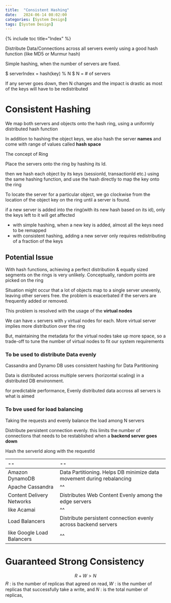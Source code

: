 ```yaml
---
title:  "Consistent Hashing"
date:   2024-06-14 08:02:00
categories: [System Design]
tags: [System Design]
---
```

{% include toc title="Index" %}


Distribute Data/Connections across all servers evenly using a good hash function (like MD5 or Murmur hash)

Simple hashing, when the number of servers are fixed. 

$ serverIndex = hash(key) % N $
N = # of servers

If any server goes down, then N changes and the impact is drastic as most of the keys will have to be redistributed

# Consistent Hashing
We map both servers and objects onto the hash ring, using a uniformly distributed hash function

In addition to hashing the object keys, we also hash the server **names** and come with range of values called **hash space**

The concept of Ring

Place the servers onto the ring by hashing its Id. 

then we hash each object by its keys (sessionId, transactionId etc.) using the 
same hashing function, and use the hash directly to map the key onto the ring

To locate the server for a particular object, we go clockwise from the location 
of the object key on the ring until a server is found.


if a new server is added into the ring(with its new hash based on its id), only the keys left to it will get affected

- with simple hashing, when a new key is added, almost all the keys need to be remapped
- with consistent hashing, adding a new server only requires redistributing of a fraction of the keys


## Potential Issue
With hash functions, achieving a perfect distribution & equally sized segments 
on the rings is very unlikely. Conceptually, random points are picked on the ring

Situation might occur that a lot of objects map to a single server unevenly, leaving other servers free. 
the problem is exacerbated if the servers are frequently added or removed.

This problem is resolved with the usage of the **virtual nodes**

We can have `x` servers with `y` virtual nodes for each. More virtual server implies more distribution over the ring
 
But, maintaining the metadata for the virtual nodes take up more space, so a 
trade-off to tune the number of virtual nodes to fit our system requirements



### To be used to distribute Data evenly

Cassandra and Dynamo DB uses consistent hashing for Data Partitioning

Data is distributed across multiple servers (horizontal scaling) in a distributed DB environment.

for predictable performance, Evenly distributed data accross all servers is what is aimed

### To bve used for load balancing
Taking the requests and evenly balance the load among N servers

Distribute persistent connection evenly. this limits the number of connections that needs to be restablished when a **backend server goes down**

Hash the serverId along with the requestId


| --                         | --                                                                    |
|:---------------------------|:----------------------------------------------------------------------|
| Amazon DynamoDB            | Data Partitioning. Helps DB minimize data movement during rebalancing | 
| Apache Cassandra           | ^^                                                                    |
| Content Delivery Networks  | Distributes Web Content Evenly among the edge servers                 |
| like Acamai                | ^^                                                                    |
| Load Balancers             | Distribute persistent connection evenly across backend servers        |
| like Google Load Balancers | ^^                                                                    |

# Guaranteed Strong Consistency
$$ R + W > N  $$
𝑅 : is the number of replicas that agreed on read,
𝑊 : is the number of replicas that successfully take a write, and
𝑁 : is the total number of replicas,
